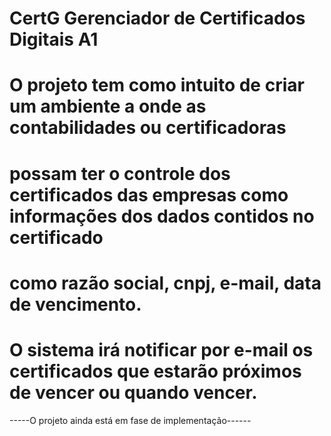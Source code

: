 # CertG Gerenciador de Certificados Digitais A1
# O projeto tem como intuito de criar um ambiente a onde as contabilidades ou certificadoras 
# possam ter o controle dos certificados das empresas como informações dos dados contidos no certificado 
# como razão social, cnpj, e-mail, data de vencimento. 
# O sistema irá notificar por e-mail os certificados que estarão próximos de vencer ou quando vencer. 

-----O projeto ainda está em fase de implementação------
